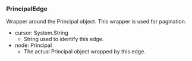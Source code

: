 ### PrincipalEdge
Wrapper around the Principal object. This wrapper is used for pagination.

- cursor: System.String
  - String used to identify this edge.
- node: Principal
  - The actual Principal object wrapped by this edge.
